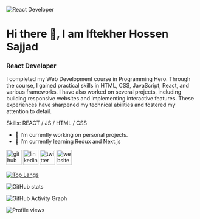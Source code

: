 ![React Developer](https://i.ibb.co/BPr0hfy/github-banner-1.png)
# Hi there 👋, I am Iftekher Hossen Sajjad
### React Developer


I completed my Web Development course in Programming Hero. Through the course, I gained practical skills in HTML, CSS, JavaScript, React, and various frameworks. I have also worked on several projects, including building responsive websites and implementing interactive features. These experiences have sharpened my technical abilities and fostered my attention to detail.

Skills: REACT / JS / HTML / CSS

- 🔭 I’m currently working on personal projects. 
- 🌱 I’m currently learning Redux and Next.js 


[<img src='https://cdn.jsdelivr.net/npm/simple-icons@3.0.1/icons/github.svg' alt='github' height='40'>](https://github.com/ihsajjad)  [<img src='https://cdn.jsdelivr.net/npm/simple-icons@3.0.1/icons/linkedin.svg' alt='linkedin' height='40'>](https://www.linkedin.com/in/ih-sajjad/)  [<img src='https://cdn.jsdelivr.net/npm/simple-icons@3.0.1/icons/twitter.svg' alt='twitter' height='40'>](https://twitter.com/ihsajjad1)  [<img src='https://cdn.jsdelivr.net/npm/simple-icons@3.0.1/icons/icloud.svg' alt='website' height='40'>](https://ih-sajjad.netlify.app/)  

[![Top Langs](https://github-readme-stats.vercel.app/api/top-langs/?username=ihsajjad)](https://github.com/anuraghazra/github-readme-stats)

![GitHub stats](https://github-readme-stats.vercel.app/api?username=ihsajjad&show_icons=true&count_private=true)  

![GitHub Activity Graph](https://activity-graph.herokuapp.com/graph?username=ihsajjad)  

![Profile views](https://gpvc.arturio.dev/ihsajjad) 
